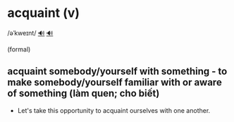 # acquaint (v)

/əˈkweɪnt/ [🔊](https://www.oxfordlearnersdictionaries.com/media/english/uk_pron/a/acq/acqua/acquaint__gb_1.mp3) [🔊](https://www.oxfordlearnersdictionaries.com/media/english/us_pron/a/acq/acqua/acquaint__us_1.mp3)

(formal)

## acquaint somebody/yourself with something - to make somebody/yourself familiar with or aware of something (làm quen; cho biết)

- Let's take this opportunity to acquaint ourselves with one another.